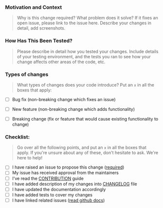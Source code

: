 <!--- Provide a general summary of your changes in the Title above -->

### Motivation and Context
> Why is this change required? What problem does it solve? If it fixes an open
issue, please link to the issue here. Describe your changes in detail, add
screenshots.


### How Has This Been Tested?
> Please describe in detail how you tested your changes.
Include details of your testing environment, and the tests you ran to
see how your change affects other areas of the code, etc.


### Types of changes
> What types of changes does your code introduce? Put an `x` in all the boxes that apply:

- [ ] Bug fix (non-breaking change which fixes an issue)
- [ ] New feature (non-breaking change which adds functionality)
- [ ] Breaking change (fix or feature that would cause existing functionality to change)


### Checklist:
> Go over all the following points, and put an `x` in all the boxes that apply.
If you're unsure about any of these, don't hesitate to ask. We're here to help!

- [ ] I have raised an issue to propose this change ([required](https://github.com/opencv/cvat/issues))
- [ ] My issue has received approval from the maintainers
- [ ] I've read the [CONTRIBUTION](/CONTRIBUTING.md) guide
- [ ] I have added description of my changes into [CHANGELOG](/CHANGELOG.md) file
- [ ] I have updated the documentation accordingly
- [ ] I have added tests to cover my changes
- [ ] I have linked related issues ([read github docs](https://help.github.com/en/github/managing-your-work-on-github/linking-a-pull-request-to-an-issue#linking-a-pull-request-to-an-issue-using-a-keyword))
